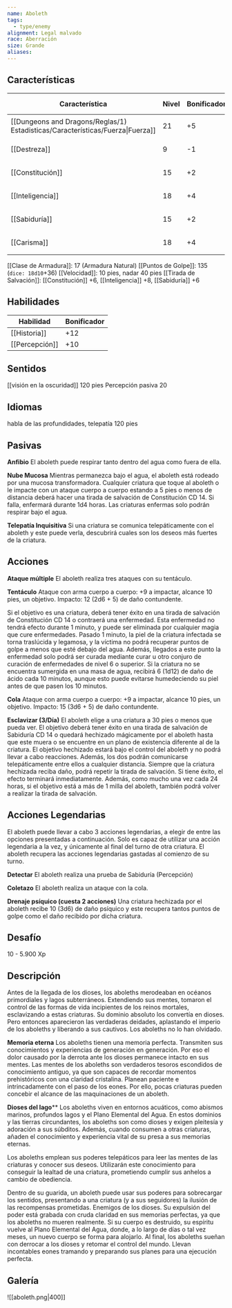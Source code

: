 ```yaml
---
name: Aboleth
tags:
  - type/enemy
alignment: Legal malvado
race: Aberración
size: Grande
aliases:
---
```


## Características

| Característica                                                                 | Nivel | Bonificador | Lanzar dado      |
| ------------------------------------------------------------------------------ | ----- | ----------- | ---------------- |
| [[Dungeons and Dragons/Reglas/1) Estadisticas/Características/Fuerza\|Fuerza]] | 21    | +5          | `dice: 1d20 + 0` |
| [[Destreza]]                                                                   | 9     | -1          | `dice: 1d20 + 0` |
| [[Constitución]]                                                               | 15    | +2          | `dice: 1d20 + 0` |
| [[Inteligencia]]                                                               | 18    | +4          | `dice: 1d20 + 0` |
| [[Sabiduría]]                                                                  | 15    | +2          | `dice: 1d20 + 0` |
| [[Carisma]]                                                                    | 18    | +4          | `dice: 1d20 + 0` |

[[Clase de Armadura]]: 17 (Armadura Natural)
[[Puntos de Golpe]]: 135 (`dice: 18d10`+36)
[[Velocidad]]: 10 pies, nadar 40 pies
[[Tirada de Salvación]]: [[Constitución]] +6, [[Inteligencia]] +8, [[Sabiduría]] +6

## Habilidades

| Habilidad      | Bonificador |
| -------------- | ----------- |
| [[Historia]]   | +12         |
| [[Percepción]] | +10         |

## Sentidos

[[visión en la oscuridad]] 120 pies
Percepción pasiva 20

## Idiomas

habla de las profundidades, telepatía 120 pies

## Pasivas

**Anfibio**
El aboleth puede respirar tanto dentro del agua como fuera de ella.

**Nube Mucosa**
Mientras permanezca bajo el agua, el aboleth está rodeado por una mucosa transformadora. Cualquier criatura que toque al aboleth o le impacte con un ataque cuerpo a cuerpo estando a 5 pies o menos de distancia deberá hacer una tirada de salvación de Constitución CD 14. Si falla, enfermará durante 1d4 horas. Las criaturas enfermas solo podrán respirar bajo el agua.

**Telepatía Inquisitiva**
Si una criatura se comunica telepáticamente con el aboleth y este puede verla, descubrirá cuales son los deseos más fuertes de la criatura.

## Acciones

**Ataque múltiple**
El aboleth realiza tres ataques con su tentáculo.

**Tentáculo**
Ataque con arma cuerpo a cuerpo: +9 a impactar, alcance 10 pies, un objetivo. 
Impacto: 12 (2d6 + 5) de daño contundente.

Si el objetivo es una criatura, deberá tener éxito en una tirada de salvación de Constitución CD 14 o contraerá una enfermedad. Esta enfermedad no tendrá efecto durante 1 minuto, y puede ser eliminada por cualquier magia que cure enfermedades. Pasado 1 minuto, la piel de la criatura infectada se torna traslúcida y legamosa, y la víctima no podrá recuperar puntos de golpe a menos que esté debajo del agua. Además, llegados a este punto la enfermedad solo podrá ser curada mediante curar u otro conjuro de curación de enfermedades de nivel 6 o superior. Si la criatura no se encuentra sumergida en una masa de agua, recibirá 6 (1d12) de daño de ácido cada 10 minutos, aunque esto puede evitarse humedeciendo su piel antes de que pasen los 10 minutos.

**Cola**
Ataque con arma cuerpo a cuerpo: +9 a impactar, alcance 10 pies, un objetivo. 
Impacto: 15 (3d6 + 5) de daño contundente.

**Esclavizar (3/Día)**
El aboleth elige a una criatura a 30 pies o menos que pueda ver. El objetivo deberá tener éxito en una tirada de salvación de Sabiduría CD 14 o quedará hechizado mágicamente por el aboleth hasta que este muera o se encuentre en un plano de existencia diferente al de la criatura. El objetivo hechizado estará bajo el control del aboleth y no podrá llevar a cabo reacciones. Además, los dos podrán comunicarse telepáticamente entre ellos a cualquier distancia.
Siempre que la criatura hechizada reciba daño, podrá repetir la tirada de salvación. Si tiene éxito, el efecto terminará inmediatamente. Además, como mucho una vez cada 24 horas, si el objetivo está a más de 1 milla del aboleth, también podrá volver a realizar la tirada de salvación.

## Acciones Legendarias

El aboleth puede llevar a cabo 3 acciones legendarias, a elegir de entre las opciones presentadas a continuación. Solo es capaz de utilizar una acción legendaria a la vez, y únicamente al final del turno de otra criatura. El aboleth recupera las acciones legendarias gastadas al comienzo de su turno.

**Detectar**
El aboleth realiza una prueba de Sabiduría (Percepción)

**Coletazo** 
El aboleth realiza un ataque con la cola.

**Drenaje psíquico (cuesta 2 acciones)**
Una criatura hechizada por el aboleth recibe 10 (3d6) de daño psíquico y este recupera tantos puntos de golpe como el daño recibido por dicha criatura.


## Desafío

10 - 5.900 Xp

## Descripción

Antes de la llegada de los dioses, los aboleths merodeaban en océanos primordiales y lagos subterráneos. Extendiendo sus mentes, tomaron el control de las formas de vida incipientes de los reinos mortales, esclavizando a estas criaturas. Su dominio absoluto los convertía en dioses. Pero entonces aparecieron las verdaderas deidades, aplastando el imperio de los aboleths y liberando a sus cautivos. Los aboleths no lo han olvidado.

**Memoria eterna**
Los aboleths tienen una memoria perfecta. Transmiten sus conocimientos y experiencias de
generación en generación. Por eso el dolor causado por la derrota ante los dioses permanece intacto en sus mentes. Las mentes de los aboleths son verdaderos tesoros escondidos de conocimiento antiguo, ya que son capaces de recordar momentos prehistóricos con una claridad cristalina. Planean paciente e intrincadamente con el paso de los eones. Por ello, pocas criaturas pueden concebir el alcance de las maquinaciones de un aboleth.

**Dioses del lago****
Los aboleths viven en entornos acuáticos, como abismos marinos, profundos lagos y el Plano Elemental del Agua. En estos dominios y las tierras circundantes, los aboleths son como dioses y exigen pleitesía y adoración a sus súbditos. Además, cuando consumen a otras criaturas, añaden el conocimiento y experiencia vital de su presa a sus memorias eternas.

Los aboleths emplean sus poderes telepáticos para leer las mentes de las criaturas y conocer sus deseos. Utilizarán este conocimiento para conseguir la lealtad de una criatura, prometiendo cumplir sus anhelos a cambio de obediencia.

Dentro de su guarida, un aboleth puede usar sus poderes para sobrecargar los sentidos, presentando a una criatura (y a sus seguidores) la ilusión de las recompensas prometidas.
Enemigos de los dioses. Su expulsión del poder está grabada con cruda claridad en sus memorias perfectas, ya que los aboleths no mueren realmente. Si su cuerpo es destruido, su espíritu vuelve al Plano Elemental del Agua, donde, a lo largo de días o tal vez meses, un nuevo cuerpo se forma para alojarlo.
Al final, los aboleths sueñan con derrocar a los dioses y retomar el control del mundo. Llevan incontables eones tramando y preparando sus planes para una ejecución perfecta.

## Galería


![[aboleth.png|400]]